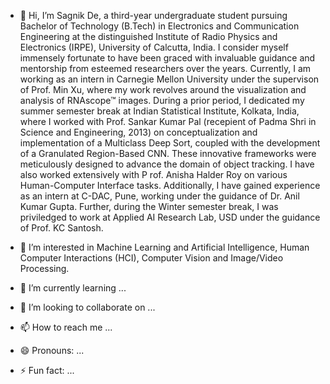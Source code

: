 - 👋 Hi, I’m Sagnik De, a third-year undergraduate student pursuing Bachelor of Technology (B.Tech) in Electronics and Communication Engineering at the distinguished
 Institute of Radio Physics and Electronics (IRPE), University of Calcutta, India.
 I consider myself immensely fortunate to have been graced with invaluable guidance and mentorship from esteemed researchers over the years.
Currently, I am working as an intern in Carnegie Mellon University under the supervison of Prof. Min Xu, where my work revolves around the visualization and analysis of
RNAscope™ images. During a prior period, I dedicated my summer semester break at Indian Statistical Institute, Kolkata, India, where I worked with Prof. Sankar Kumar Pal
(recepient of Padma Shri in Science and Engineering, 2013) on conceptualization and implementation of a Multiclass Deep Sort, coupled with the development of a
Granulated Region-Based CNN. These innovative frameworks were meticulously designed to advance the domain of object tracking. I have also worked extensively with P
rof. Anisha Halder Roy on various Human-Computer Interface tasks. Additionally, I have gained experience as an intern at C-DAC, Pune, working under the guidance of
Dr. Anil Kumar Gupta. Further, during the Winter semester break, I was priviledged to work at Applied AI Research Lab, USD under the guidance of Prof. KC Santosh.

- 👀 I’m interested in Machine Learning and Artificial Intelligence, Human Computer Interactions (HCI), Computer Vision and Image/Video Processing. 
- 🌱 I’m currently learning ...
- 💞️ I’m looking to collaborate on ...
- 📫 How to reach me ...
- 😄 Pronouns: ...
- ⚡ Fun fact: ...

<!---
sagnikde03/sagnikde03 is a ✨ special ✨ repository because its `README.md` (this file) appears on your GitHub profile.
You can click the Preview link to take a look at your changes.
--->
